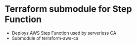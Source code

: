 # Terraform submodule for Step Function
* Deploys AWS Step Function used by serverless CA
* Submodule of terraform-aws-ca